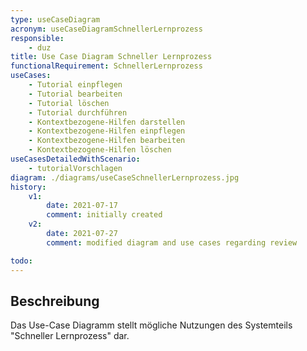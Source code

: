 ```yaml
---
type: useCaseDiagram
acronym: useCaseDiagramSchnellerLernprozess
responsible: 
    - duz
title: Use Case Diagram Schneller Lernprozess
functionalRequirement: SchnellerLernprozess
useCases:
    - Tutorial einpflegen
    - Tutorial bearbeiten
    - Tutorial löschen
    - Tutorial durchführen
    - Kontextbezogene-Hilfen darstellen
    - Kontextbezogene-Hilfen einpflegen
    - Kontextbezogene-Hilfen bearbeiten
    - Kontextbezogene-Hilfen löschen
useCasesDetailedWithScenario:
    - tutorialVorschlagen
diagram: ./diagrams/useCaseSchnellerLernprozess.jpg
history:
    v1:
        date: 2021-07-17
        comment: initially created
    v2:
        date: 2021-07-27
        comment: modified diagram and use cases regarding review

todo:
---
```


## Beschreibung

Das Use-Case Diagramm stellt mögliche Nutzungen des Systemteils "Schneller Lernprozess" dar.
